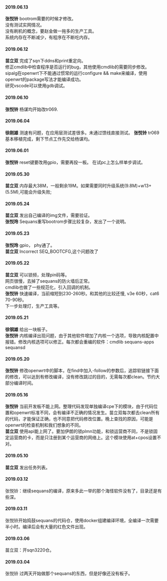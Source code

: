 
#### 2019.06.13
**张悦铃**  bootrom需要的时候才修改。  
没有测试实网情况。  
没有刷机的概念，要赵金做一拖多的生产工具。  
系统内存在不断减少，有程序在不断吃内存。
#### 2019.06.12
**苗立双** 完成了sqn下ddns和print重定向。  
修正cmdlib中检查程序是否运行的bug，其他使用cmdlib的需要同步修改。  
sipalg在openwrt下不能通过惯常的运行configure && make来编译，使用openwrt的package写法才能编译成功。  
研究vscode可以使用gdb调试。
#### 2019.06.10
**张悦铃**  杨谋均开始改tr069.
#### 2019.06.04
**徐刚雄**  测速有问题，在应用层测试差很多。未通过馈线直接测试。
**张悦铃**  tr069基本移植完成，剩下节点工作先交给杨谋均。
#### 2019.06.01
**张悦铃**  reset键要改用gpio，需要再投一板。
在试pc上怎么样单步调试。
#### 2019.05.30
**苗立双** 内存最大38M，一般剩余19M。如果需要同时升级系统(9.8M)+w13+(5.5M),可能会升级失败;
#### 2019.05.24
**苗立双** 发出自己编译的img文件，需要验证。  
**张悦玲** Sequans重写bootrom步骤比较复杂，发出了一个说明。
#### 2019.05.23
**张悦玲** gpio， phy通了。  
**苗立双** Incorrect SEQ_BOOTCFG,这个问题改了
#### 2019.05.22
**苗立双** 可以锁频，处理pin码等。<br>网页很慢，去掉了sequans的防火墙后正常。<br>cmdlib也做了一些规范化，引入回调的机制。  
**张悦铃** 快速编译，当前缩短到230-260秒。和其他的比较还慢, v3e 60秒，cat6 70-90秒。<br> 下一步处理灯，生产工具等。
#### 2019.05.21
**徐钢雄** 给出一块板子。  
**张悦铃** 内核编译出现问题，由于其他软件增加了内核一个选项，导致内核配置中报错。修改内核选项可以修正。每次都会重编的软件：cmdlib sequans-apps sequansd
#### 2019.05.20
**张悦铃**  修改openwrt中的脚本，在find中加入-follow的参数后，追踪软链接下面的修改，可以达到有修改编译，没有修改跳过的目的，无需每次都clean。节约大部分编译时间。
#### 2019.05.16
**张悦铃** 当前开发板不能上网。整理代码发现单独编译cpe下的模块，由于代码位置和openwrt标准不同，会有编译不正确的情况发生。苗立双每次都去clean所有的代码，才能保证正确，也不同意把代码修改位置。晚上查找的原因，可能是openwrt的检查机制和我们想象的不同。  
**苗立双** 使用api能上网了。要加伊朗的锁plmn功能，和锁运营商不同，不是锁固定运营商的卡，而是只注册到某个运营商的网络上。这个模块使用at+cpos设置不对。
#### 2019.05.10
**苗立双** 发出任务列表。
#### 2019.03.12
张悦铃：继续sequans的编译，原来多此一举的那个海怪软件没有了，目录还是有些深。
#### 2019.03.11
张悦铃开始捣鼓sequans的代码仓，使用docker组建编译环境，全编译一次需要半小时。编译后会有大量的红色文件出现。
#### 2019.03.06
苗立双：开sqn3220仓。
#### 2019.03.04
张悦铃 过两天开始做那个sequans的东西，但是好像还没有板子。